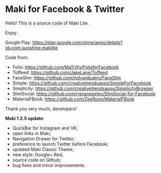 # Maki for Facebook & Twitter #
Hello!
This is a source code of Maki Lite. 

Enjoy.

Google Play: https://play.google.com/store/apps/details?id=com.sunshine.makilite

Code from: 

- Folio: https://github.com/MaTriXy/FolioforFacebook
- Toffeed: https://github.com/JakeLane/Toffeed
- FaceSlim: https://github.com/indywidualny/FaceSlim
- Simple: https://github.com/creativetrendsapps/SimpleForFacebook
- Simplicity:  https://github.com/creativetrendsapps/SimplicityBrowser
- SlimSocial: https://github.com/rignaneseleo/SlimSocial-for-Facebook
- MaterialFBook: https://github.com/ZeeRooo/MaterialFBook

Thank you very much, developers!

**Maki 1.2.5 update:**

- QuickBar for Instagram and VK;
- open links in Maki;
- Navigation Drawer for Twitter;
- preference to launch Twitter before Facebook;
- updated Maki Classic Theme;
- new style: Google+ Red;
- source code on Github;
- bug fixes and minor improvements.
